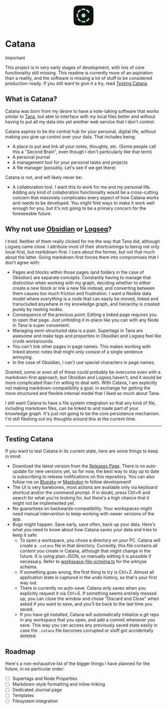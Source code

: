 <p align="center">
    <img src="src/renderer/assets/app-icon/catana_64.png" alt="Catana Logo"/>
</p>

# Catana

> [!IMPORTANT]  
> This project is in very early stages of development, with lots of core functionality still missing. This readme is currently more of an aspiration than a reality, and the software is missing a lot of stuff to be considered production-ready. If you still want to give it a try, read [Testing Catana](#testing-catana).


## What is Catana?
Catana was born from my desire to have a note-taking software that works similar to [Tana](https://tana.inc), but able to interface with my local files better and without having to put all my data into yet another web service that I don't control.

Catana aspires to be _the_ central hub for your personal, digital life, without making you give up control over your data. That includes being:
- A place to put and link all your notes, thoughts, etc. (Some people call this a "Second Brain", even though I don't particularly like that term)
- A personal journal
- A management tool for your personal tasks and projects
- A file manager (possibly. Let's see if we get there)

Catana is not, and will likely never be:
- A collaboration tool. I want this to work for me and my personal life. Adding any kind of collaboration functionality would be a cross-cutting concern that massively complicates every aspect of how Catana works and needs to be developed. You might find ways to make it work well enough for you, but it's not going to be a primary concern for the foreseeable future.

## Why not use [Obsidian](https://obsidian.md) or [Logseq](https://logseq.com)?
I tried. Neither of them really clicked for me the way that Tana did, although Logseq came close. I attribute most of their shortcomings to being not only local-first, but markdown-first. I care about the former, but not that much about the latter. Going markdown-first forces them into compromises that I don't agree with:
- Pages and blocks within those pages (and folders in the case of Obsidian) are separate concepts. Constantly having to manage that distinction when working with my graph, deciding whether to either create a new block or link a new file instead, and converting between them causes too much friction and frustration.
  I want a flexible data model where _everything_ is a node that can easily be moved, linked and transcluded anywhere in my knowledge graph, and hierarchy is created purely by nesting nodes.
- Consequence of the previous point: Editing a linked page requires you to open that page. Just unfolding it in-place like you can with any Node in Tana is super convenient.
- Managing semi-structured data is a pain. Supertags in Tana are awesome and make tags and properties in Obsidian and Logseq feel like crude workarounds.
- You can't link other pages in page names. This makes working with linked atomic notes that might only consist of a single sentence annoying.
- In the case of Obsidian, I can't use special characters in page names.

Granted, some or even all of these _could_ probably be overcome even with a markdown-first approach, but Obsidian and Logseq haven't, and it would be more complicated than I'm willing to deal with.
With Catana, I am explicitly not making markdown-compatibility a goal, in exchange for getting the more structured and flexible internal model that I liked so much about Tana.

I still want Catana to have a file system integration so that any kind of file, including markdown files, can be linked to and made part of your knowledge graph. It's just not going to be the core persistence mechanism. I'm still fleshing out my thoughts around this at the current time.

---

## Testing Catana
If you want to test Catana in its current state, here are some things to keep in mind:
- Download the latest version from the [Releases Page](https://github.com/roschlau/catana/releases). There is no auto-update for new versions yet, so for now, the best way to stay up to date is subscribing to release notifications on this repository. You can also follow me on [Bluesky](https://bsky.app/profile/das-robin.bsky.social) or [Mastodon](https://defcon.social/@das_robin) to follow development!
- The UI is very barebones, most actions are available only via keyboard shortcut and/or the command prompt. If in doubt, press Ctrl+K and search for what you're looking for, but there's a high chance that it might not be implemented yet.
- No guarantees on backwards-compatibility. Your workspaces might need manual intervention to keep working with newer versions of the app.
- Bugs might happen. Save early, save often, back up your data. Here's what you need to know about how Catana saves your data and tries to keep it safe:
  - To open a workspace, you chose a directory on your PC. Catana will create a `.catana` file in that directory. Currently, this file contains all content you create in Catana, although that might change in the future. It is using plain JSON, so manually editing it is possible if necessary. Refer to [workspace-file-schema.ts](src/main/workspace-file-schema.ts) for the arktype schema.
  - If something goes wrong, the first thing to try is Ctrl+Z. Almost all application state is captured in the undo history, so that's your first way out.
  - There is currently no auto-save. Catana only saves when you explicitly request it via Ctrl+S. If something seems entirely messed up, you can close the window and chose "Discard and Close" when asked if you want to save, and you'll be back to the last time you saved.
  - If you have git installed, Catana will automatically initialize a git repo in any workspace that you open, and add a commit whenever you save. This way you can access any previously saved state easily in case the `.catana` file becomes corrupted or stuff got accidentally deleted.

## Roadmap
Here's a non-exhaustive list of the bigger things I have planned for the future, in no particular order:
- [ ] Supertags and Node Properties
- [ ] Markdown-style formatting and inline-linking
- [ ] Dedicated Journal page
- [ ] Templates
- [ ] Filesystem integration
